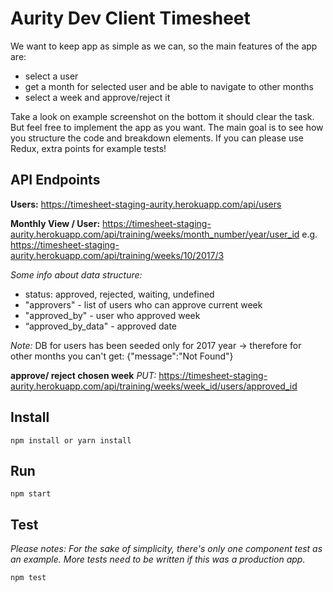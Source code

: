 # Aurity Dev Client Timesheet
We want to keep app as simple as we can, so the main features of the app are:
- select a user
- get a month for selected user and be able to navigate to other months
- select a week and approve/reject it

Take a look on example screenshot on the bottom it should clear the task. But feel free to implement the app as you want. The main goal is to see how you structure the code and breakdown elements. If you can please use Redux, extra points for example tests!

## API Endpoints
**Users:**
https://timesheet-staging-aurity.herokuapp.com/api/users

**Monthly View / User:**
https://timesheet-staging-aurity.herokuapp.com/api/training/weeks/month_number/year/user_id
e.g. https://timesheet-staging-aurity.herokuapp.com/api/training/weeks/10/2017/3

*Some info about data structure:*

- status: approved, rejected, waiting, undefined
- "approvers" - list of users who can approve current week
- "approved_by" - user who approved week
- “approved_by_data" - approved date

*Note:* DB for users has been seeded only for 2017 year
-> therefore for other months you can't get: {"message":"Not Found"}

**approve/ reject chosen week**
*PUT:* https://timesheet-staging-aurity.herokuapp.com/api/training/weeks/week_id/users/approved_id

## Install
```
npm install or yarn install
```

## Run
```
npm start
```

## Test
*Please notes: For the sake of simplicity, there's only one component test as an example. More tests need to be written if this was a production app.*
```
npm test
```
